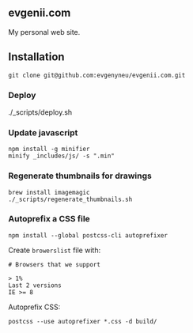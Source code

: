 ## evgenii.com

My personal web site.

## Installation


    git clone git@github.com:evgenyneu/evgenii.com.git


### Deploy

./_scripts/deploy.sh

### Update javascript

```
npm install -g minifier
minify _includes/js/ -s ".min"
```

### Regenerate thumbnails for drawings

```
brew install imagemagic
./_scripts/regenerate_thumbnails.sh
```

### Autoprefix a CSS file

```
npm install --global postcss-cli autoprefixer
```

Create `browerslist` file with:

```
# Browsers that we support

> 1%
Last 2 versions
IE >= 8
```

Autoprefix CSS:

```
postcss --use autoprefixer *.css -d build/
```


